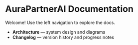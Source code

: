 # AuraPartnerAI Documentation

Welcome! Use the left navigation to explore the docs.

- **Architecture** — system design and diagrams
- **Changelog** — version history and progress notes
